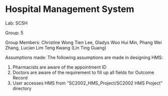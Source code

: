 # Hospital Management System

Lab: SCSH

Group: 5

Group Members:
Christine Wong Tien Lee,
Gladys Woo Hui Min,
Phang Wei Zhang,
Lucian Lim Teng Kwang (Lin Ting Guang)

Assumptions made:
The following assumptions are made in designing HMS:
1. Pharmacists are aware of the appointment ID
2. Doctors are aware of the requirement to fill up all fields for Outcome Record
3. User accesses HMS from “SC2002_HMS_Project/SC2002 HMS Project” directory
